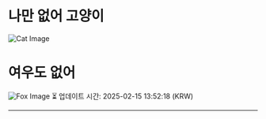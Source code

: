 
# 나만 없어 고양이

![Cat Image](https://cdn2.thecatapi.com/images/4p6.jpg)

# 여우도 없어
![Fox Image](https://randomfox.ca/images/55.jpg)
⏳ 업데이트 시간: 2025-02-15 13:52:18 (KRW)

---
